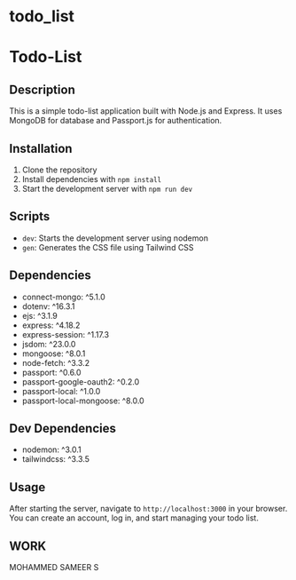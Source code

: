 # todo_list
# Todo-List

## Description
This is a simple todo-list application built with Node.js and Express. It uses MongoDB for database and Passport.js for authentication.

## Installation
1. Clone the repository
2. Install dependencies with `npm install`
3. Start the development server with `npm run dev`

## Scripts
- `dev`: Starts the development server using nodemon
- `gen`: Generates the CSS file using Tailwind CSS

## Dependencies
- connect-mongo: ^5.1.0
- dotenv: ^16.3.1
- ejs: ^3.1.9
- express: ^4.18.2
- express-session: ^1.17.3
- jsdom: ^23.0.0
- mongoose: ^8.0.1
- node-fetch: ^3.3.2
- passport: ^0.6.0
- passport-google-oauth2: ^0.2.0
- passport-local: ^1.0.0
- passport-local-mongoose: ^8.0.0

## Dev Dependencies
- nodemon: ^3.0.1
- tailwindcss: ^3.3.5

## Usage
After starting the server, navigate to `http://localhost:3000` in your browser. You can create an account, log in, and start managing your todo list.

## WORK
MOHAMMED SAMEER  S
